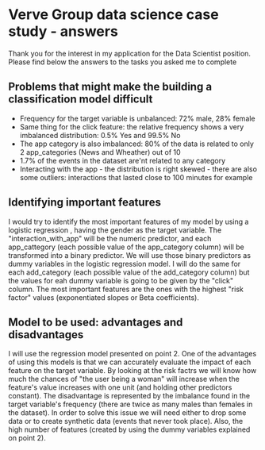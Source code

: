 # Verve Group data science case study - answers

Thank you for the interest in my application for the Data Scientist position. Please find below the answers to the tasks you asked me to complete

## Problems that might make the building a classification model difficult

- Frequency for the target variable is unbalanced: 72% male, 28% female
- Same thing for the click feature: the relative frequency shows a very imbalanced distribution: 0.5% Yes and 99.5% No
- The app category is also imbalanced: 80% of the data is related to only 2 app_categories (News and Wheather) out of 10
- 1.7% of the events in the dataset are'nt related to any category
- Interacting with the app - the distribution is right skewed - there are also some outliers: interactions that lasted close to 100 minutes for example

## Identifying important features

I would try to identify the most important features of my model by using a logistic regression , having the gender as the target variable. The "interaction_with_app" will be the numeric  predictor, and each app_cattegory (each possible value of the app_category column) will be transformed into a binary predictor. We will use those binary predictors as dummy variables in the logistic regression model. I will do the same for each add_category (each possible value of the add_category column) but the values for eah dummy variable is going to be given by the "click" column. The most important features are the ones with the highest "risk factor" values (exponentiated slopes or Beta coefficients). 

## Model to be used: advantages and disadvantages

I will use the regression model presented on point 2. One of the advantages of using this models is that we can accurately evaluate the impact of each feature on the target variable. By looking at the risk factrs we will know how much the chances of "the user being a woman" will increase when the feature's value increases with one unit (and holding other predictors constant). 
The disadvantage is represented by the imbalance found in the target variable's frequency (there are twice as many males than females in the dataset). In order to solve this issue we will need either to drop some data or to create synthetic data (events that never took place). Also, the high number of features (created by using the dummy variables explained on point 2).
